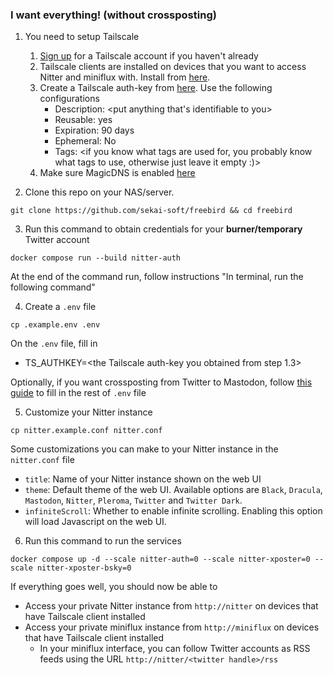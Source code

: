 ### I want everything! (without crossposting)
1. You need to setup Tailscale
    1. [Sign up](https://login.tailscale.com/start) for a Tailscale account if you haven't already
    2. Tailscale clients are installed on devices that you want to access Nitter and miniflux with. Install from [here](https://tailscale.com/download).
    3. Create a Tailscale auth-key from [here](https://login.tailscale.com/admin/settings/keys). Use the following configurations
        * Description: <put anything that's identifiable to you>
        * Reusable: yes
        * Expiration: 90 days
        * Ephemeral: No
        * Tags: <if you know what tags are used for, you probably know what tags to use, otherwise just leave it empty :)>
    4. Make sure MagicDNS is enabled [here](https://login.tailscale.com/admin/dns)

2. Clone this repo on your NAS/server.
```
git clone https://github.com/sekai-soft/freebird && cd freebird
```

3. Run this command to obtain credentials for your **burner/temporary** Twitter account
```
docker compose run --build nitter-auth
```
At the end of the command run, follow instructions "In terminal, run the following command"

4. Create a `.env` file
```
cp .example.env .env
```
On the `.env` file, fill in

* TS_AUTHKEY=<the Tailscale auth-key you obtained from step 1.3>

Optionally, if you want crossposting from Twitter to Mastodon, follow [this guide](https://github.com/k-t-corp/nitter-xposter?tab=readme-ov-file#obtain-mastodon-credentials) to fill in the rest of `.env` file

5. Customize your Nitter instance
```
cp nitter.example.conf nitter.conf
```
Some customizations you can make to your Nitter instance in the `nitter.conf` file
* `title`: Name of your Nitter instance shown on the web UI
* `theme`: Default theme of the web UI. Available options are `Black`, `Dracula`, `Mastodon`, `Nitter`, `Pleroma`, `Twitter` and `Twitter Dark`.
* `infiniteScroll`: Whether to enable infinite scrolling. Enabling this option will load Javascript on the web UI.

6. Run this command to run the services
```
docker compose up -d --scale nitter-auth=0 --scale nitter-xposter=0 --scale nitter-xposter-bsky=0
```
If everything goes well, you should now be able to
* Access your private Nitter instance from `http://nitter` on devices that have Tailscale client installed
* Access your private miniflux instance from `http://miniflux` on devices that have Tailscale client installed
    * In your miniflux interface, you can follow Twitter accounts as RSS feeds using the URL `http://nitter/<twitter handle>/rss`
